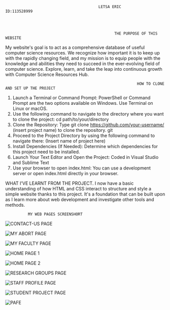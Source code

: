 
                                             LETSA ERIC                    ID:113528999       
                                                    
                                                    
                                                    
                                                    
                                                    THE PURPOSE OF THIS WEBSITE
                                                    
My website's goal is to act as a comprehensive database of useful computer science resources. We recognize how important it is to keep up with the rapidly changing field, and my mission is to equip people with the knowledge and abilities they need to succeed in the ever-evolving field of computer science. Explore, learn, and take the leap into continuous growth with Computer Science Resources Hub.


                                                              HOW TO CLONE AND SET UP THE PROJECT

1. Launch a Terminal or Command Prompt: PowerShell or Command Prompt are the two options available on Windows.
     Use Terminal on Linux or macOS.
2. Use the following command to navigate to the directory where you want to clone the project: cd path/to/your/directory
3. Clone the Repository: Type git clone https://github.com/your-username/ (insert project name) to clone the repository. git
4. Proceed to the Project Directory by using the following command to navigate there: (Insert name of project here)
5. Install Dependencies (If Needed): Determine which dependencies for this project need to be installed.
6. Launch Your Text Editor and Open the Project:
Coded in Visual Studio and Sublime Text
7. Use your browser to open index.html:
You can use a development server or open index.html directly in your browser.

WHAT I'VE LEARNT FROM THE PROJECT.
I now have a basic understanding of how HTML and CSS interact to structure and style a simple website thanks to this project. It's a foundation that can be built upon as I learn more about web development and investigate other tools and methods.


              MY WEB PAGES SCREENSHORT
![CONTACT-US PAGE](https://github.com/letsa11352899/11352899_DCIT205/assets/151977555/f490ceb8-a772-46f5-9943-b2e16100f686)

![MY ABORT PAGE](https://github.com/letsa11352899/11352899_DCIT205/assets/151977555/bf3ec1cc-cc31-482c-9cd8-4aa0544e5979)


![MY FACULTY PAGE](https://github.com/letsa11352899/11352899_DCIT205/assets/151977555/d4478437-445d-4514-b453-f400a8a9d78c)

![HOME PAGE 1](https://github.com/letsa11352899/11352899_DCIT205/assets/151977555/6d4086e3-0064-4b86-b145-eb7d956e9d5d)


![HOME PAGE 2](https://github.com/letsa11352899/11352899_DCIT205/assets/151977555/f5d7f85c-c9f4-445b-b2c8-f8772ac5c1ee)


![RESEARCH GROUPS PAGE](https://github.com/letsa11352899/11352899_DCIT205/assets/151977555/3a591b32-a436-4f87-9281-baebc2d88822)

![STAFF PROFILE PAGE](https://github.com/letsa11352899/11352899_DCIT205/assets/151977555/45e2bd51-64dc-4029-a2df-615d6af12580)

![STUDENT PROJECT PAGE](https://github.com/letsa11352899/11352899_DCIT205/assets/151977555/567c1bcc-7dd5-4da3-8c49-d07c9772f362)


![PAFE](https://github.com/letsa11352899/11352899_DCIT205/assets/151977555/4b39deb2-9dd8-4ca2-bd30-d43b9cfcc5c7)
















              





                                                    
